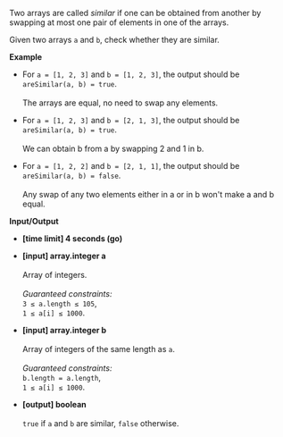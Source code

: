 Two arrays are called _similar_ if one can be obtained from another by swapping at most one pair of elements in one of the arrays.

Given two arrays `a` and `b`, check whether they are similar.

__Example__

+ For `a = [1, 2, 3]` and `b = [1, 2, 3]`, the output should be <br>`areSimilar(a, b) = true`.<br><br>The arrays are equal, no need to swap any elements.

+ For `a = [1, 2, 3]` and `b = [2, 1, 3]`, the output should be<br>`areSimilar(a, b) = true`.<br><br>We can obtain b from a by swapping 2 and 1 in b.

+ For `a = [1, 2, 2]` and `b = [2, 1, 1]`, the output should be<br>`areSimilar(a, b) = false`.<br><br>Any swap of any two elements either in a or in b won't make a and b equal.

__Input/Output__

+ __[time limit] 4 seconds (go)__
+ __[input] array.integer a__<br><br>Array of integers.<br><br>_Guaranteed constraints:_<br>`3 ≤ a.length ≤ 105`,<br>`1 ≤ a[i] ≤ 1000`.

+ __[input] array.integer b__<br><br>Array of integers of the same length as `a`.<br><br>_Guaranteed constraints:_<br>`b.length = a.length`,<br>`1 ≤ a[i] ≤ 1000`.

+ __[output] boolean__<br><br>`true` if `a` and `b` are similar, `false` otherwise.